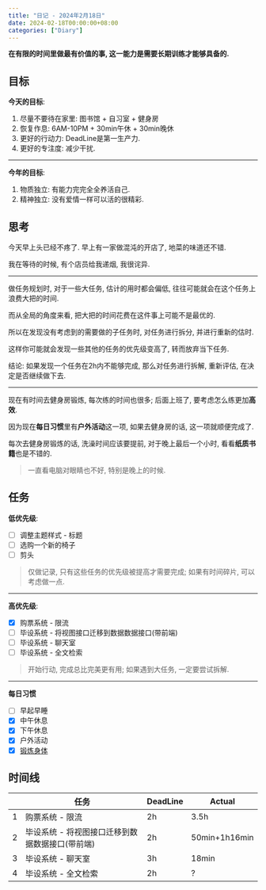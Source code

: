 ```yaml
---
title: "日记 - 2024年2月18日"
date: 2024-02-18T00:00:00+08:00
categories: ["Diary"]
---
```


**在有限的时间里做最有价值的事, 这一能力是需要长期训练才能够具备的.**

<!--more-->

## 目标

**今天的目标**:

1. 尽量不要待在家里: 图书馆 + 自习室 + 健身房
2. 恢复作息: 6AM-10PM + 30min午休 + 30min晚休
3. 更好的行动力: DeadLine是第一生产力.
4. 更好的专注度: 减少干扰.

---

**今年的目标**:

1. 物质独立: 有能力完完全全养活自己.
2. 精神独立: 没有爱情一样可以活的很精彩.

## 思考

今天早上头已经不疼了. 早上有一家做混沌的开店了, 地菜的味道还不错.

我在等待的时候, 有个店员给我递烟, 我很诧异.

---

做任务规划时, 对于一些大任务, 估计的用时都会偏低, 往往可能就会在这个任务上浪费大把的时间.

而从全局的角度来看, 把大把的时间花费在这件事上可能不是最优的.

所以在发现没有考虑到的需要做的子任务时, 对任务进行拆分, 并进行重新的估时.

这样你可能就会发现一些其他的任务的优先级变高了, 转而放弃当下任务.

结论: 如果发现一个任务在2h内不能够完成, 那么对任务进行拆解, 重新评估, 在决定是否继续做下去.

---

现在有时间去健身房锻炼, 每次练的时间也很多; 后面上班了, 要考虑怎么练更加**高效**.

因为现在**每日习惯**里有**户外活动**这一项, 如果去健身房的话, 这一项就顺便完成了.

每次去健身房锻炼的话, 洗澡时间应该要提前, 对于晚上最后一个小时, 看看**纸质书籍**也是不错的.

> 一直看电脑对眼睛也不好, 特别是晚上的时候.

## 任务

**低优先级**:

* [ ] 调整主题样式 - 标题
* [ ] 选购一个新的椅子
* [ ] 剪头

> 仅做记录, 只有这些任务的优先级被提高才需要完成; 如果有时间碎片, 可以考虑做一点.

---

**高优先级**:

* [x] 购票系统 - 限流
* [ ] 毕设系统 - 将视图接口迁移到数据数据接口(带前端)
* [ ] 毕设系统 - 聊天室
* [ ] 毕设系统 - 全文检索

> 开始行动, 完成总比完美更有用; 如果遇到大任务, 一定要尝试拆解.

---

**每日习惯**

* [ ] 早起早睡
* [x] 中午休息
* [x] 下午休息
* [x] 户外活动
* [x] [锻炼身体](https://www.yuque.com/r/note/9a419b54-d1fa-4477-9f99-f60e1942816d)

## 时间线

|     | 任务                                            | DeadLine | Actual        |
| --- | ----------------------------------------------- | -------- | ------------- |
| 1   | 购票系统 - 限流                                 | 2h       | 3.5h          |
| 2   | 毕设系统 - 将视图接口迁移到数据数据接口(带前端) | 2h       | 50min+1h16min |
| 3   | 毕设系统 - 聊天室                               | 3h       | 18min         |
| 4   | 毕设系统 - 全文检索                             | 2h       | ?             |
